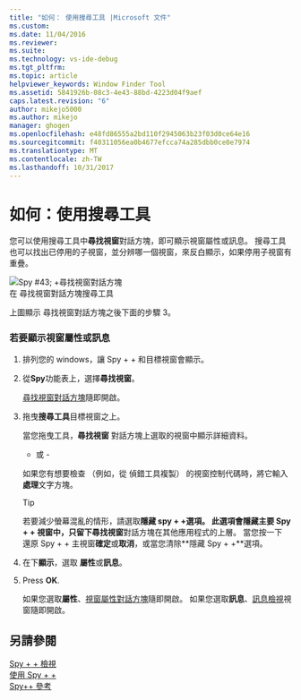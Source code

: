 ```yaml
---
title: "如何： 使用搜尋工具 |Microsoft 文件"
ms.custom: 
ms.date: 11/04/2016
ms.reviewer: 
ms.suite: 
ms.technology: vs-ide-debug
ms.tgt_pltfrm: 
ms.topic: article
helpviewer_keywords: Window Finder Tool
ms.assetid: 5841926b-08c3-4e43-88bd-4223d04f9aef
caps.latest.revision: "6"
author: mikejo5000
ms.author: mikejo
manager: ghogen
ms.openlocfilehash: e48fd86555a2bd110f2945063b23f03d0ce64e16
ms.sourcegitcommit: f40311056ea0b4677efcca74a285dbb0ce0e7974
ms.translationtype: MT
ms.contentlocale: zh-TW
ms.lasthandoff: 10/31/2017
---
```

# <a name="how-to-use-the-finder-tool"></a>如何：使用搜尋工具
您可以使用搜尋工具中**尋找視窗**對話方塊，即可顯示視窗屬性或訊息。 搜尋工具也可以找出已停用的子視窗，並分辨哪一個視窗，來反白顯示，如果停用子視窗有重疊。  
  
 ![Spy #43; &#43;尋找視窗對話方塊](../debugger/media/icon_spy--_find.png "Icon_Spy + + （_f)")  
在 尋找視窗對話方塊搜尋工具  
  
 上圖顯示 尋找視窗對話方塊之後下面的步驟 3。  
  
### <a name="to-display-window-properties-or-messages"></a>若要顯示視窗屬性或訊息  
  
1.  排列您的 windows，讓 Spy + + 和目標視窗會顯示。  
  
2.  從**Spy**功能表上，選擇**尋找視窗**。  
  
     [尋找視窗對話方塊](../debugger/find-window-dialog-box.md)隨即開啟。  
  
3.  拖曳**搜尋工具**目標視窗之上。  
  
     當您拖曳工具，**尋找視窗** 對話方塊上選取的視窗中顯示詳細資料。  
  
     - 或 -  
  
     如果您有想要檢查 （例如，從 偵錯工具複製） 的視窗控制代碼時，將它輸入**處理**文字方塊。  
  
    > [!TIP]
    >  若要減少螢幕混亂的情形，請選取**隱藏 spy + +**選項。 此選項會隱藏主要 Spy + + 視窗中，只留下**尋找視窗**對話方塊在其他應用程式的上層。 當您按一下 還原 Spy + + 主視窗**確定**或**取消**，或當您清除**隱藏 Spy + +**選項。  
  
4.  在下**顯示**，選取 **屬性**或**訊息**。  
  
5.  Press **OK**.  
  
     如果您選取**屬性**、[視窗屬性對話方塊](../debugger/window-properties-dialog-box.md)隨即開啟。 如果您選取**訊息**、[訊息檢視](../debugger/messages-view.md)視窗隨即開啟。  
  
## <a name="see-also"></a>另請參閱  
 [Spy + + 檢視](../debugger/spy-increment-views.md)   
 [使用 Spy + +](../debugger/using-spy-increment.md)   
 [Spy++ 參考](../debugger/spy-increment-reference.md)